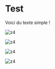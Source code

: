 # Test

Voici du texte simple !

![z4](https://github.com/hutou/Test/assets/5678331/b9fa23e3-7091-46fb-a59f-1b01d2ec2835)

![z4](https://github.com/hutou/Test/assets/5678331/5d67a9ca-79a1-4dda-8eec-0262af4a7eb6)


![z4](https://github.com/hutou/Test/assets/5678331/30f8d41a-44c8-4976-a3a7-2dca348bdd38)

![z4](https://github.com/hutou/Test/assets/5678331/7c9fbdde-94bf-48fe-8fb5-cf1322b342dd)
